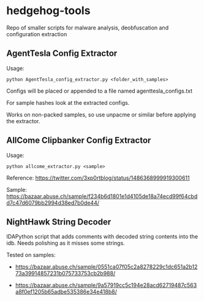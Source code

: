 # hedgehog-tools
 
Repo of smaller scripts for malware analysis, deobfuscation and configuration extraction

## AgentTesla Config Extractor

Usage:

`python AgentTesla_config_extractor.py <folder_with_samples>`

Configs will be placed or appended to a file named agenttesla_configs.txt

For sample hashes look at the extracted configs.

Works on non-packed samples, so use unpacme or similar before applying the extractor.

## AllCome Clipbanker Config Extractor

Usage:

`python allcome_extractor.py <sample>`
  
Reference: https://twitter.com/3xp0rtblog/status/1486368999919300611
  
Sample: https://bazaar.abuse.ch/sample/f234b6d1801e1d4105de18a74ecd99f64cbdd7c47d6079bb2994d38ed7b0de44/

## NightHawk String Decoder

IDAPython script that adds comments with decoded string contents into the idb. Needs polishing as it misses some strings.

Tested on samples:

* https://bazaar.abuse.ch/sample/0551ca07f05c2a8278229c1dc651a2b1273a39914857231b075733753cb2b988/

* https://bazaar.abuse.ch/sample/9a57919cc5c194e28acd62719487c563a8f0ef1205b65adbe535386e34e418b8/
